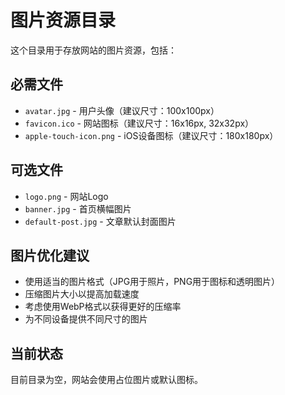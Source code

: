 # 图片资源目录

这个目录用于存放网站的图片资源，包括：

## 必需文件
- `avatar.jpg` - 用户头像（建议尺寸：100x100px）
- `favicon.ico` - 网站图标（建议尺寸：16x16px, 32x32px）
- `apple-touch-icon.png` - iOS设备图标（建议尺寸：180x180px）

## 可选文件
- `logo.png` - 网站Logo
- `banner.jpg` - 首页横幅图片
- `default-post.jpg` - 文章默认封面图片

## 图片优化建议
- 使用适当的图片格式（JPG用于照片，PNG用于图标和透明图片）
- 压缩图片大小以提高加载速度
- 考虑使用WebP格式以获得更好的压缩率
- 为不同设备提供不同尺寸的图片

## 当前状态
目前目录为空，网站会使用占位图片或默认图标。 